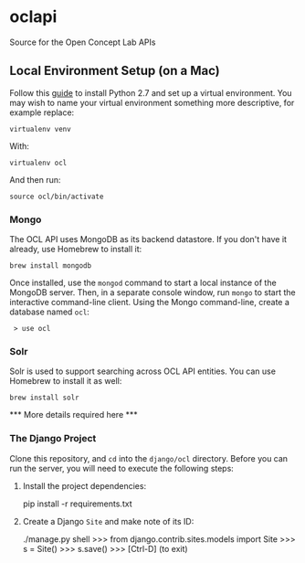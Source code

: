 oclapi
======

Source for the Open Concept Lab APIs

## Local Environment Setup (on a Mac)

Follow this [guide](http://docs.python-guide.org/en/latest/starting/install/osx/) to install Python 2.7
and set up a virtual environment.  You may wish to name your virtual environment something more descriptive,
for example replace:

    virtualenv venv

With:

    virtualenv ocl

And then run:

    source ocl/bin/activate

### Mongo

The OCL API uses MongoDB as its backend datastore.  If you don't have it already, use Homebrew to install it:

    brew install mongodb

Once installed, use the `mongod` command to start a local instance of the MongoDB server.
Then, in a separate console window, run `mongo` to start the interactive command-line client.
Using the Mongo command-line, create a database named `ocl`:

     > use ocl

### Solr

Solr is used to support searching across OCL API entities.  You can use Homebrew to install it as well:

    brew install solr

*** More details required here ***

### The Django Project

Clone this repository, and `cd` into the `django/ocl` directory.
Before you can run the server, you will need to execute the following steps:

1. Install the project dependencies:

    pip install -r requirements.txt

2. Create a Django `Site` and make note of its ID:

    ./manage.py shell
    \>\>\> from django.contrib.sites.models import Site
    \>\>\> s = Site()
    \>\>\> s.save()
    \>\>\> \[Ctrl-D\] (to exit)
    
